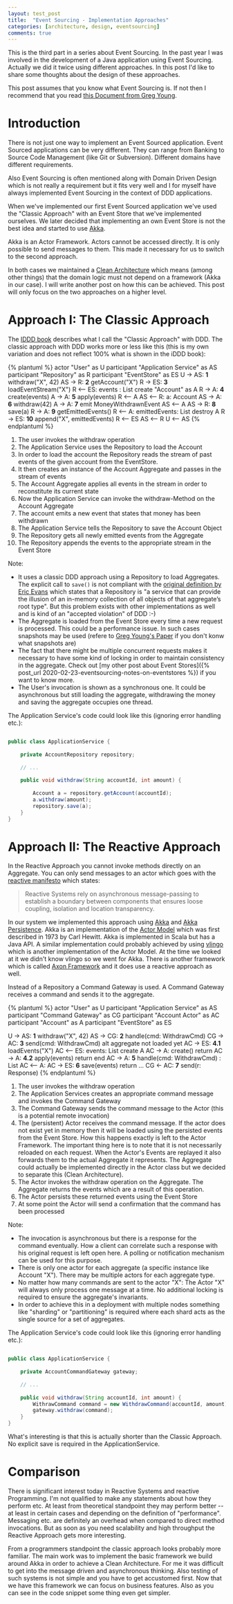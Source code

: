 ```yaml
---
layout: test_post
title:  "Event Sourcing - Implementation Approaches"
categories: [architecture, design, eventsourcing]
comments: true
---
```


This is the third part in a series about Event Sourcing. In the past year I was involved in the development of a Java application using Event Sourcing. Actually we did it twice using different approaches. In this post I'd like to share some thoughts about the design of these approaches.

This post assumes that you know what Event Sourcing is. If not then I recommend that you read [this Document from Greg Young](https://cqrs.files.wordpress.com/2010/11/cqrs_documents.pdf).

# Introduction

There is not just one way to implement an Event Sourced application. Event Sourced applications can be very different. They can range from Banking to Source Code Management (like Git or Subversion). Different domains have different requirements.

Also Event Sourcing is often mentioned along with Domain Driven Design which is not really a requirement but it fits very well and I for myself have always implemented Event Sourcing in the context of DDD applications.

When we've implemented our first Event Sourced application we've used the "Classic Approach" with an Event Store that we've implemented ourselves. We later decided that implementing an own Event Store is not the best idea and started to use [Akka](https://akka.io/). 

Akka is an Actor Framework. Actors cannot be accessed directly. It is only possible to send messages to them. This made it necessary for us to switch to the second approach.

In both cases we maintained a [Clean Architecture](https://blog.cleancoder.com/uncle-bob/2012/08/13/the-clean-architecture.html) which means (among other things) that the domain logic must not depend on a framework (Akka in our case). I will write another post on how this can be achieved. This post will only focus on the two approaches on a higher level.

# Approach I: The Classic Approach

The [IDDD book](https://www.goodreads.com/book/show/15756865-implementing-domain-driven-design) describes what I call the "Classic Approach" with DDD. The classic approach with DDD works more or less like this (this is my own variation and does not reflect 100% what is shown in the iDDD book):

{% plantuml %}
actor "User" as U
participant "Application Service" as AS
participant "Repository" as R
participant "EventStore" as ES
U -> AS: **1** withdraw("X", 42)
AS -> R: **2** getAccount("X")
R -> ES: **3** loadEventStream("X")
R <-- ES: events : List<Events>
create "Account" as A
R ->  A: **4** create(events)
A -> A: **5** apply(events)
R <-- A
AS <-- R: a: Account
AS -> A: **6** withdraw(42)
A -> A: **7** emit MoneyWithdrawnEvent
AS <-- A 
AS -> R: **8** save(a)
R -> A: **9** getEmittedEvents()
R <-- A: emittedEvents: List<Event>
destroy A
R -> ES: **10** append("X", emittedEvents)
R <-- ES
AS <-- R
U <-- AS
{% endplantuml %} 

1. The user invokes the withdraw operation
2. The Application Service uses the Repository to load the Account
3. In order to load the account the Repository reads the stream of past events of the given account from the EventStore.
4. It then creates an instance of the Account Aggregate and passes in the stream of events
5. The Account Aggregate applies all events in the stream in order to reconstitute its current state
6. Now the Application Service can invoke the withdraw-Method on the Account Aggregate
7. The account emits a new event that states that money has been withdrawn
8. The Application Service tells the Repository to save the Account Object
9. The Repository gets all newly emitted events from the Aggregate
10. The Repository appends the events to the appropriate stream in the Event Store

Note:
- It uses a classic DDD approach using a Repository to load Aggregates. The explicit call to `save()` is not compliant with the [original definition by Eric Evans](https://domainlanguage.com/wp-content/uploads/2016/05/DDD_Reference_2015-03.pdf) which states that a Repository is "a service that can provide the illusion of an in-memory collection of all objects of that aggregate’s root type". But this problem exists with other implementations as well and is kind of an "accepted violation" of DDD :-)
- The Aggregate is loaded from the Event Store every time a new request is processed. This could be a performance issue. In such cases snapshots may be used (refere to [Greg Young's Paper](https://cqrs.files.wordpress.com/2010/11/cqrs_documents.pdf) if you don't konw what snapshots are)
- The fact that there might be multiple concurrent requests makes it necessary to have some kind of locking in order to maintain consistency in the aggregate. Check out [my other post about Event Stores]({% post_url 2020-02-23-eventsourcing-notes-on-eventstores %}) if you want to know more.
- The User's invocation is shown as a synchronous one. It could be asynchronous but still loading the aggregate, withdrawing the money and saving the aggregate occupies one thread.

The Application Service's code could look like this (ignoring error handling etc.):

```java

public class ApplicationService {
    
    private AccountRepository repository;
    
    // ...
    
    public void withdraw(String accountId, int amount) {
        
        Account a = repository.getAccount(accountId);
        a.withdraw(amount);
        repository.save(a);
    }
}

```

# Approach II: The Reactive Approach

In the Reactive Approach you cannot invoke methods directly on an Aggregate. You can only send messages to an actor which goes with the [reactive manifesto](https://www.reactivemanifesto.org/) which states:

> Reactive Systems rely on asynchronous message-passing to establish a boundary between components that ensures loose coupling, isolation and location transparency.

In our system we implemented this approach using [Akka](https://akka.io/) and [Akka Persistence](https://doc.akka.io/docs/akka/current/persistence.html). Akka is an implementation of the [Actor Model](https://en.wikipedia.org/wiki/Actor_model) which was first described in 1973 by Carl Hewitt. Akka is implemented in Scala but has a Java API. A similar implementation could probably achieved by using [vlingo](https://vlingo.io/) which is another implementation of the Actor Model. At the time we looked at it we didn't know vlingo so we went for Akka. There is another framework which is called [Axon Framework](https://axoniq.io/) and it does use a reactive approach as well.

Instead of a Repository a Command Gateway is used. A Command Gateway receives a command and sends it to the aggregate.

{% plantuml %}
actor "User" as U
participant "Application Service" as AS
participant "Command Gateway" as CG
participant "Account Actor" as AC
participant "Account" as A
participant "EventStore" as ES

U -> AS: **1** withdraw("X", 42)
AS -> CG: **2** handle(cmd: WithdrawCmd)
CG -> AC: **3** send(cmd: WithdrawCmd)
alt aggregate not loaded yet
  AC -> ES: **4.1** loadEvents("X")
  AC <-- ES: events: List<Events>
  create A
  AC -> A: create()
  return
  AC -> A: **4.2** apply(events)
  return
end
AC -> A: **5** handle(cmd: WithdrawCmd) : List<Events>
AC <-- A:
AC -> ES: **6** save(events)
return
...
CG <- AC: **7** send(r: Response)
{% endplantuml %}

1. The user invokes the withdraw operation
2. The Application Services creates an appropriate command message and invokes the Command Gateway
3. The Command Gateway sends the command message to the Actor (this is a potential remote invocation)
4. The (persistent) Actor receives the command message. If the actor does not exist yet in memory then it will be loaded using the persisted events from the Event Store. How this happens exactly is left to the Actor Framework. The important thing here is to note that it is not necessarily reloaded on each request. When the Actor's Events are replayed it also forwards them to the actual Aggregate it represents. The Aggregate could actually be implemented directly in the Actor class but we decided to separate this (Clean Architecture).
5. The Actor invokes the withdraw operation on the Aggregate. The Aggregate returns the events which are a result of this operation.
6. The Actor persists these returned events using the Event Store 
7. At some point the Actor will send a confirmation that the command has been processed

Note:

- The invocation is asynchronous but there is a response for the command eventually. How a client can correlate such a response with his original request is left open here. A polling or notification mechanism can be used for this purpose.
- There is only one actor for each aggregate (a specific instance like Account "X"). There may be multiple actors for each aggregate type.
- No matter how many commands are sent to the actor "X": The Actor "X" will always only process one message at a time. No additional locking is required to ensure the aggregate's invariants.
- In order to achieve this in a deployment with multiple nodes something like "sharding" or "partitioning" is required where each shard acts as the single source for a set of aggregates.

The Application Service's code could look like this (ignoring error handling etc.):

```java

public class ApplicationService {
    
    private AccountCommandGateway gateway;
    
    // ...
    
    public void withdraw(String accountId, int amount) {
        WithrawCommand command = new WithdrawCommand(accountId, amount);
        gateway.withdraw(command);
    }
}

```

What's interesting is that this is actually shorter than the Classic Approach. No explicit save is required in the ApplicationService.

# Comparison

There is significant interest today in Reactive Systems and reactive Programming. I'm not qualified to make any statements about how they perform etc. At least from theoretical standpoint they may perform better -- at least in certain cases and depending on the definition of "performance". Messaging etc. are definitely an overhead when compared to direct method invocations. But as soon as you need scalability and high throughput the Reactive Approach gets more interesting. 

From a programmers standpoint the classic approach looks probably more familiar. The main work was to implement the basic framework we build around Akka in order to achieve a Clean Architecture. For me it was difficult to get into the message driven and asynchronous thinking. Also testing of such systems is not simple and you have to get accustomed first. Now that we have this framework we can focus on business features. Also as you can see in the code snippet some thing even get simpler.


